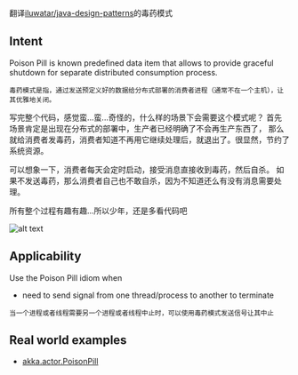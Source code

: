 翻译[iluwatar/java-design-patterns](https://github.com/iluwatar/java-design-patterns/tree/master/poison-pill)的毒药模式

## Intent
Poison Pill is known predefined data item that allows to provide
graceful shutdown for separate distributed consumption process.

`毒药模式是指，通过发送预定义好的数据给分布式部署的消费者进程（通常不在一个主机），让其优雅地关闭。`

写完整个代码，感觉蛮...蛮...奇怪的，什么样的场景下会需要这个模式呢？
首先场景肯定是出现在分布式的部署中，生产者已经明确了不会再生产东西了，
那么就给消费者发毒药，消费者知道不再用它继续处理后，就退出了。很显然，节约了系统资源。

可以想象一下，消费者每天会定时启动，接受消息直接收到毒药，然后自杀。
如果不发送毒药，那么消费者自己也不敢自杀，因为不知道还么有没有消息需要处理。

所有整个过程有趣有趣...所以少年，还是多看代码吧

![alt text](https://github.com/iluwatar/java-design-patterns/raw/master/poison-pill/etc/poison-pill.png)

## Applicability
Use the Poison Pill idiom when

* need to send signal from one thread/process to another to terminate

`当一个进程或者线程需要另一个进程或者线程中止时，可以使用毒药模式发送信号让其中止`

## Real world examples
* [akka.actor.PoisonPill](http://doc.akka.io/docs/akka/2.1.4/java/untyped-actors.html)
